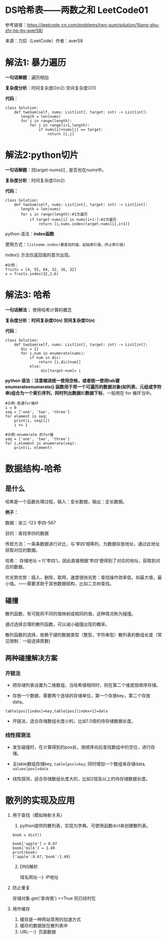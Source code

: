 # **DS哈希表——两数之和 LeetCode01**

 参考链接：https://leetcode-cn.com/problems/two-sum/solution/1liang-shu-zhi-he-by-aver58/

来源：力扣（LeetCode）作者：aver58

# 解法1: 暴力遍历

**一句话解题**：遍历相加

**复杂度分析**：时间复杂度O(n2) 空间复杂度O(1)

**代码**：

```
class Solution:
    def twoSum(self, nums: List[int], target: int) -> List[int]:
       length = len(nums)
       for i in range(length):
           for j in range(i+1,length):
               if nums[i]+nums[j] == target:
                   return [i,j]
```

#  解法2:python切片

**一句话解题**：找target-nums[i] ,  是否也在nums中。

**复杂度分析**：时间复杂度O(n2)

**代码：**

```
class Solution:
    def twoSum(self, nums: List[int], target: int) -> List[int]:
       length = len(nums)
       for i in range(length):#1次遍历
           if target-nums[i] in nums[i+1:]:#2次遍历
               return [i,nums.index(target-nums[i],i+1)]
```



python 语法：**index函数**

使用方式：`listname.index(要查找的值，起始索引值，终止索引值) `

index() 方法仅返回值的首次出现。

```
#示例：
fruits = [4, 55, 64, 32, 16, 32]
x = fruits.index(32,2,6)
```

# 解法3: 哈希

**一句话解法：** 使用哈希计算的概念

**复杂度分析：时间复杂度O(n) 空间复杂度O(n)**

**代码**：

```
class Solution:
    def twoSum(self, nums: List[int], target: int) -> List[int]:
       dic = {}
       for i,num in enumerate(nums):
           if num in dic:
               return [i,dic[num]]
           else:
                dic[target-num]= i
```

**python 语法：**注意缩进统一使用空格，或者统一使用tab键enumerateenumerate() 函数用于将一个可遍历的数据对象(如列表、元组或字符串)组合为一个索引序列，同时列出**数据**和**数据下标**，一般用在 for 循环当中。

```
#示例-普通for循环
i = 0
seq = ['one', 'two', 'three']
for element in seq:
    print(i, seq[i])
    i += 1
    
#示例-enumerate 的for循
seq = ['one', 'two', 'three']
for i,element in enumerate(seq):
    print(i, element)

```



# 数据结构-哈希

## 是什么

哈希是一个函数处理过程，输入：变长数据，输出：定长数据。

**例子：**

数据：张三-123  李四-567  

目的：查找李四的数据

传统方法：一条条数据进行对比，与‘李四’相等的，为数据存放地址，通过此地址获取对应的数据。

哈希： 存储地址 = f(‘李四’)，因此直接根据‘李四’便得到了对应的地址，获取到对应的数据。

优劣势优势：插入，删除，取用，速度很快劣势：查找操作效率低，如最大值，最小值。——需要求助于其他数据结构，比如二叉树查找。

## 碰撞

散列函数，有可能将不同的值映射成相同的值，这种情况称为碰撞。

通过选择合理的散列函数，可以减小碰撞出现的概率。

散列函数的选择，依赖于键的数据类型（整型，字符串型）散列表的数组长度（常见限制：一般选择质数)

## 两种碰撞解决方案

### 开链法

- 把存储列表设置为二维数组，当哈希值相同时，则在第二个维度按顺序存储。

- 存放一个数据，需要两个连续的存储单位，第一个存放key，第二个存放data。 

`table[pos][index]=key,table[pos][index+1]=data`

- 开链法，适合存储数组长度小的，比如1.5倍的待存储数据长度。 

### 线性探测法

- 发生碰撞时，在计算得到的pos处，按顺序向后查找数组中的空位，进行存储。
- 主table数组存储key,  `table[pos]=key`;  同时增加一个数组来存储data, `values[pos]=data`

- 线性探测，适合存储数组长度大的，比如2倍及以上的待存储数据长度。 

 

# 散列的实现及应用

1. 用于查找（模拟映射关系）

   1. python提供的散列表，实现为字典。可使用函数dict来创建散列表。

   ```
   book = dict()
   
   book['apple'] = 0.67
   book['milk'] = 1.49
   print(book)
   {'apple':0.67,'book':1.49}
   ```

   2. DNS解析

      域名网址--》IP地址

2. 防止重复

   存储对象.get('查询值') ==True 则已经村在

3. 用作缓存
   1. 缓存是一种网站常用的加速方式
   2. 缓存的数据放在散列表中
   3. URL---》页面数据
